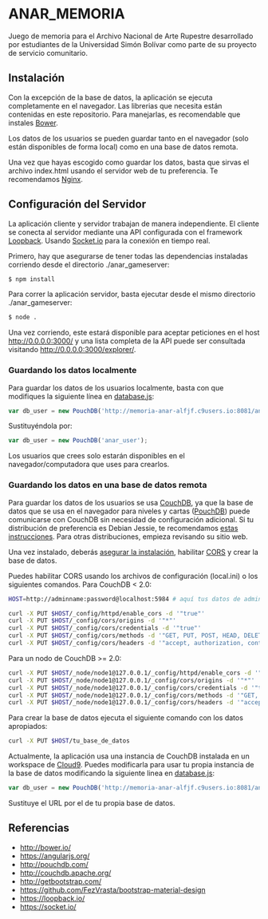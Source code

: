 # ANAR_MEMORIA
Juego de memoria para el Archivo Nacional de Arte Rupestre desarrollado por
estudiantes de la Universidad Simón Bolívar como parte de su proyecto de
servicio comunitario.

## Instalación

Con la excepción de la base de datos, la aplicación se ejecuta completamente en
el navegador. Las librerias que necesita están contenidas en este repositorio.
Para manejarlas, es recomendable que instales [Bower](http://bower.io/).

Los datos de los usuarios se pueden guardar tanto en el navegador (solo están
    disponibles de forma local) como en una base de datos remota.

Una vez que hayas escogido como guardar los datos, basta que sirvas el archivo
index.html usando el servidor web de tu preferencia. Te recomendamos [Nginx](https://www.nginx.com/).

## Configuración del Servidor

La aplicación cliente y servidor trabajan de manera independiente. El cliente se conecta
al servidor mediante una API configurada con el framework [Loopback](https://loopback.io/).
Usando [Socket.io](https://socket.io/) para la conexión en tiempo real.

Primero, hay que asegurarse de tener todas las dependencias instaladas corriendo desde el
directorio ./anar_gameserver:

```bash
$ npm install
```

Para correr la aplicación servidor, basta ejecutar desde el mismo directorio
./anar_gameserver:

```bash
$ node .
```
Una vez corriendo, este estará disponible para aceptar peticiones en el host
http://0.0.0.0:3000/ y una lista completa de la API puede ser consultada
visitando http://0.0.0.0:3000/explorer/.


### Guardando los datos localmente

Para guardar los datos de los usuarios localmente, basta con que modifiques la
siguiente línea en [database.js](app/database/database.js):

```javascript
var db_user = new PouchDB('http://memoria-anar-alfjf.c9users.io:8081/anar_user', {ajax: {timeout: 10000}});
```

Sustituyéndola por:
```javascript
var db_user = new PouchDB('anar_user');
```

Los usuarios que crees solo estarán disponibles en el navegador/computadora que uses para crearlos.

### Guardando los datos en una base de datos remota

Para guardar los datos de los usuarios se usa [CouchDB](http://couchdb.apache.org/), ya que la base de datos que se usa en el
 navegador para niveles y cartas ([PouchDB](http://pouchdb.com/)) puede
  comunicarse con CouchDB sin necesidad de configuración adicional.
Si tu distribución de preferencia es Debian Jessie, te recomendamos
[estas instrucciones](https://forum.cozy.io/t/how-to-install-couchdb-manually-on-debian-jessie/1230).
Para otras distribuciones, empieza revisando su sitio web.

Una vez instalado, deberás
[asegurar la instalación](http://guide.couchdb.org/draft/security.html),
habilitar [CORS](http://docs.couchdb.org/en/1.3.0/cors.html) y crear la base
de datos.

Puedes habilitar CORS usando los archivos de configuración (local.ini) o los
siguientes comandos. Para CouchDB < 2.0:


```bash
HOST=http://adminname:password@localhost:5984 # aquí tus datos de administrador

curl -X PUT $HOST/_config/httpd/enable_cors -d '"true"'
curl -X PUT $HOST/_config/cors/origins -d '"*"'
curl -X PUT $HOST/_config/cors/credentials -d '"true"'
curl -X PUT $HOST/_config/cors/methods -d '"GET, PUT, POST, HEAD, DELETE"'
curl -X PUT $HOST/_config/cors/headers -d '"accept, authorization, content-type, origin, referer, x-csrf-token"'
```

Para un nodo de CouchDB >= 2.0:

```bash
curl -X PUT $HOST/_node/node1@127.0.0.1/_config/httpd/enable_cors -d '"true"'
curl -X PUT $HOST/_node/node1@127.0.0.1/_config/cors/origins -d '"*"'
curl -X PUT $HOST/_node/node1@127.0.0.1/_config/cors/credentials -d '"true"'
curl -X PUT $HOST/_node/node1@127.0.0.1/_config/cors/methods -d '"GET, PUT, POST, HEAD, DELETE"'
curl -X PUT $HOST/_node/node1@127.0.0.1/_config/cors/headers -d '"accept, authorization, content-type, origin, referer, x-csrf-token"'
```

Para crear la base de datos ejecuta el siguiente comando con los datos apropiados:
```bash
curl -X PUT $HOST/tu_base_de_datos
```

Actualmente, la aplicación usa una instancia de CouchDB instalada en un
workspace de [Cloud9](https://c9.io). Puedes modificarla para usar tu propia
instancia de la base de datos modificando la siguiente linea en [database.js](app/database/database.js):

```javascript
var db_user = new PouchDB('http://memoria-anar-alfjf.c9users.io:8081/anar_user', {ajax: {timeout: 10000}});
```
Sustituye el URL por el de tu propia base de datos.


## Referencias
- http://bower.io/
- https://angularjs.org/
- http://pouchdb.com/
- http://couchdb.apache.org/
- http://getbootstrap.com/
- https://github.com/FezVrasta/bootstrap-material-design
- https://loopback.io/
- https://socket.io/
